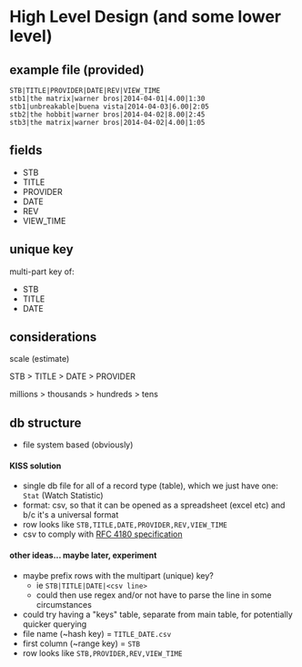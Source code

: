 # High Level Design (and some lower level)

## example file (provided)

```
STB|TITLE|PROVIDER|DATE|REV|VIEW_TIME
stb1|the matrix|warner bros|2014-04-01|4.00|1:30
stb1|unbreakable|buena vista|2014-04-03|6.00|2:05
stb2|the hobbit|warner bros|2014-04-02|8.00|2:45
stb3|the matrix|warner bros|2014-04-02|4.00|1:05
```

## fields

- STB
- TITLE
- PROVIDER
- DATE
- REV
- VIEW_TIME

## unique key

multi-part key of:

- STB
- TITLE
- DATE

## considerations

scale (estimate)

STB > TITLE > DATE > PROVIDER

millions > thousands > hundreds > tens

## db structure

- file system based (obviously)

#### KISS solution

- single db file for all of a record type (table), which we just have one: `Stat` (Watch Statistic)
- format: csv, so that it can be opened as a spreadsheet (excel etc) and b/c it's a universal format
- row looks like `STB,TITLE,DATE,PROVIDER,REV,VIEW_TIME`
- csv to comply with [RFC 4180 specification](https://tools.ietf.org/html/rfc4180#section-2)

#### other ideas... maybe later, experiment

- maybe prefix rows with the multipart (unique) key?
    - ie `STB|TITLE|DATE|<csv line>`
    - could then use regex and/or not have to parse the line in some circumstances
- could try having a "keys" table, separate from main table, for potentially quicker querying
- file name (~hash key) = `TITLE_DATE.csv`
- first column (~range key) = `STB`
- row looks like `STB,PROVIDER,REV,VIEW_TIME`
